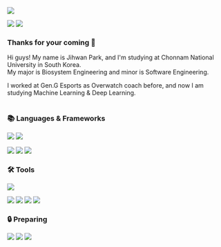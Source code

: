 <img src="https://capsule-render.vercel.app/api?type=waving&color=0:F8B195,50:F67280,100:C06C84&text=Latency's%20Devhub%20🧑🏻‍💻%20&fontColor=f7f5f5&textBg=282829&fontSize=40&fontAlign=75&fontAlignY=43&animation=fadeIn&height=250&section=header"/>

<p>
  <img src="https://img.shields.io/badge/Instagram-white?style=flat-square&logo=instagram&logoColor=white&labelColor=%23E4405F&color=%23E4405F&link=https%3A%2F%2Fwww.instagram.com%2Flatencydev%2F"/>
  <img src="https://img.shields.io/badge/latency%40kakao.com-%23EA4335?style=flat-square&logo=gmail&logoColor=white&labelColor=%23EA4335&color=%23EA4335"/>
</p>

<h3>Thanks for your coming 🥰</h3>

Hi guys! My name is Jihwan Park, and I'm studying at Chonnam National University in South Korea. <br>
My major is Biosystem Engineering and minor is Software Engineering. <br>
  
I worked at Gen.G Esports as Overwatch coach before, and now I am studying Machine Learning & Deep Learning. <br><br>

<h3>📚 Languages & Frameworks</h3>
<p>
  <img src="https://img.shields.io/badge/Python-white?style=flat-square&logo=python&logoColor=white&labelColor=%233776AB&color=%233776AB"/>
  <img src="https://img.shields.io/badge/MySQL-white?style=flat-square&logo=mysql&logoColor=white&labelColor=%234479A1&color=%234479A1"/>
</p>

<p>
  <img src="https://img.shields.io/badge/Tensorflow-white?style=flat-square&logo=tensorflow&logoColor=white&labelColor=%23FF6F00&color=%23FF6F00"/>
  <img src="https://img.shields.io/badge/NumPy-white?style=flat-square&logo=numpy&logoColor=white&labelColor=%23013243&color=%23013243"/>
  <img src="https://img.shields.io/badge/Keras-white?style=flat-square&logo=keras&logoColor=white&labelColor=%23D00000&color=%23D00000"/>
</p>

<h3>🛠️ Tools</h3>
<p>
  <img src="https://img.shields.io/badge/Google%20Cloud%20Platform-white?style=flat-square&logo=googlecloud&logoColor=white&labelColor=%234285F4&color=%234285F4"/>
</p>

<p>
  <img src="https://img.shields.io/badge/Git-white?style=flat-square&logo=git&logoColor=white&labelColor=%23F05032&color=%23F05032"/>
  <img src="https://img.shields.io/badge/GitHub-white?style=flat-square&logo=github&logoColor=white&labelColor=%23181717&color=%23181717"/>
  <img src="https://img.shields.io/badge/Visual%20Studio%20Code-white?style=flat-square&logo=visualstudiocode&logoColor=white&labelColor=%23007ACC&color=%23007ACC"/>
  <img src="https://img.shields.io/badge/Jupyter%20Notebook-white?style=flat-square&logo=jupyter&logoColor=white&labelColor=%23F37626&color=%23F37626"/>
</p>

<h3>🔒 Preparing</h3>
<p>
  <img src="https://img.shields.io/badge/Linux-white?style=flat-square&logo=linux&logoColor=white&labelColor=%23003366&color=%23003366"/>
  <img src="https://img.shields.io/badge/Pandas-white?style=flat-square&logo=pandas&logoColor=white&labelColor=%23150458&color=%23150458"/>
  <img src="https://img.shields.io/badge/sklearn-white?style=flat-square&logo=scikitlearn&logoColor=white&labelColor=%23F7931E&color=%23F7931E"/>
</p>
